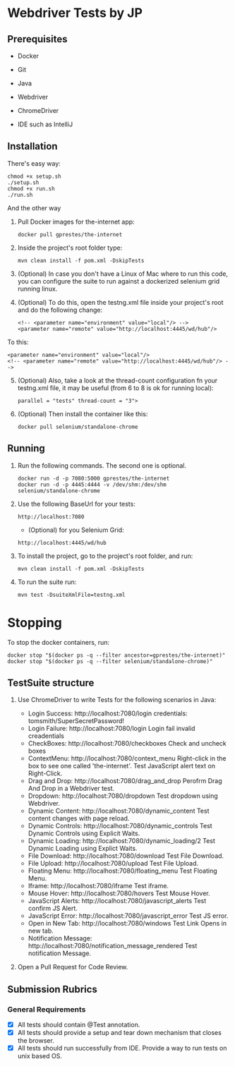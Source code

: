 # Webdriver Tests by JP

## Prerequisites
* Docker
+ Git
- Java
* Webdriver
+ ChromeDriver
* IDE such as IntelliJ

## Installation
There's easy way:
```
chmod +x setup.sh
./setup.sh
chmod +x run.sh
./run.sh
```

And the other way

1. Pull Docker images for the-internet app:
   ```
   docker pull gprestes/the-internet
   ```

2. Inside the project's root folder type:

   ```
   mvn clean install -f pom.xml -DskipTests
   ```

3. (Optional) In case you don't have a Linux of Mac where to run this code, you can configure the suite to run against a dockerized selenium grid running linux. 

5. (Optional) To do this, open the testng.xml file inside your project's root and do the following change:

   ```
   <!-- <parameter name="environment" value="local"/> -->
   <parameter name="remote" value="http://localhost:4445/wd/hub"/>
   ```
To this:
   ```
   <parameter name="environment" value="local"/>
   <!-- <parameter name="remote" value="http://localhost:4445/wd/hub"/> --> 
   ```
5. (Optional) Also, take a look at the thread-count configuration fn your testng.xml file, it may be useful (from 6 to 8 is ok for running local):

   ```
   parallel = "tests" thread-count = "3">
   ```

4. (Optional) Then install the container like this:
   ```
   docker pull selenium/standalone-chrome
   ```

## Running
1. Run the following commands. The second one is optional.
   ```
   docker run -d -p 7080:5000 gprestes/the-internet
   docker run -d -p 4445:4444 -v /dev/shm:/dev/shm selenium/standalone-chrome
   ```

2. Use the following BaseUrl for your tests:

   ```
   http://localhost:7080
   ```

   * (Optional) for you Selenium Grid:
   ```
   http://localhost:4445/wd/hub
   ```
      

3. To install the project, go to the project's root folder, and run:
   ```
   mvn clean install -f pom.xml -DskipTests
   ```   
4. To run the suite run:
   ```
   mvn test -DsuiteXmlFile=testng.xml
   ```
# Stopping
To stop the docker containers, run:
   ```
   docker stop "$(docker ps -q --filter ancestor=gprestes/the-internet)"
   docker stop "$(docker ps -q --filter selenium/standalone-chrome)"
   ```

## TestSuite structure
1. Use ChromeDriver to write Tests for the following scenarios in Java:
    * Login Success: http://localhost:7080/login credentials: tomsmith/SuperSecretPassword!
    + Login Failure: http://localhost:7080/login Login fail invalid creadentials
    - CheckBoxes: http://localhost:7080/checkboxes Check and uncheck boxes
    * ContextMenu: http://localhost:7080/context_menu Right-click in the box to see one called 'the-internet'. Test JavaScript alert text on Right-Click.
    + Drag and Drop: http://localhost:7080/drag_and_drop Perofrm Drag And Drop in a Webdriver test.
    - Dropdown: http://localhost:7080/dropdown Test dropdown using Webdriver.
    * Dynamic Content: http://localhost:7080/dynamic_content Test content changes with page reload.
    + Dynamic Controls: http://localhost:7080/dynamic_controls Test Dynamic Controls using Explicit Waits.
    - Dynamic Loading: http://localhost:7080/dynamic_loading/2 Test Dynamic Loading using Explict Waits.
    * File Download: http://localhost:7080/download Test File Download.
    + File Upload: http://localhost:7080/upload Test File Upload.
    - Floating Menu: http://localhost:7080/floating_menu Test Floating Menu.
    * Iframe: http://localhost:7080/iframe Test iframe.
    + Mouse Hover: http://localhost:7080/hovers Test Mouse Hover.
    - JavaScript Alerts: http://localhost:7080/javascript_alerts Test confirm JS Alert.
    * JavaScript Error: http://localhost:7080/javascript_error Test JS error.
    + Open in New Tab: http://localhost:7080/windows Test Link Opens in new tab.
    - Notification Message: http://localhost:7080/notification_message_rendered Test notification Message.

2. Open a Pull Request for Code Review.


## Submission Rubrics

### General Requirements
- [X] All tests should contain @Test annotation.
- [X] All tests should provide a setup and tear down mechanism that closes the browser.
- [X] All tests should run successfully from IDE. Provide a way to run tests on unix based OS.
